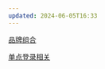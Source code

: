 ```yaml
---
updated: 2024-06-05T16:33
---
```

[品牌组合](https://mp.weixin.qq.com/s/ZXeV7VQ1n0Sr_QnPAaDyGw)

[单点登录相关](https://zhuanlan.zhihu.com/p/395273289)